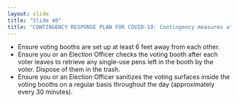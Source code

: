 ```yaml
---
layout: slide
title: "Slide 40"
title: "CONTINGENCY RESPONSE PLAN FOR COVID-19: Contingency measures at the voting booths"
---
```


- Ensure voting booths are set up at least 6 feet away from each other.
- Ensure you or an Election Officer checks the voting booth after each voter leaves to retrieve any single-use pens left in the booth by the voter. Dispose of them in the trash.
- Ensure you or an Election Officer sanitizes the voting surfaces inside the voting booths on a regular basis throughout the day (approximately every 30 minutes).
